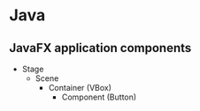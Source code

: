 # Java

## JavaFX application components

+ Stage
    + Scene
        + Container (VBox)
            + Component (Button)
